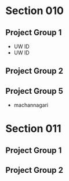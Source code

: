 # Section 010

## Project Group 1

   * UW ID
   * UW ID

## Project Group 2

## Project Group 5

   * machannagari

# Section 011

## Project Group 1

## Project Group 2
